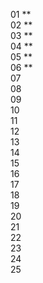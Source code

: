 01 \*\*  
02 \*\*  
03 \*\*  
04 \*\*  
05 \*\*  
06 \*\*  
07   
08   
09   
10   
11   
12   
13   
14   
15   
16  
17  
18  
19  
20  
21  
22  
23  
24  
25
